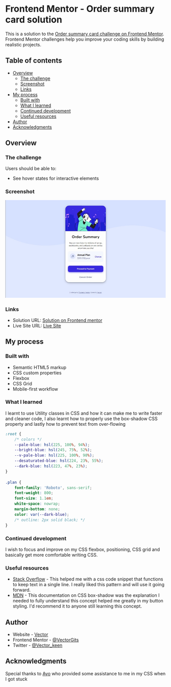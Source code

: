 # Frontend Mentor - Order summary card solution

This is a solution to the [Order summary card challenge on Frontend Mentor](https://www.frontendmentor.io/challenges/order-summary-component-QlPmajDUj). Frontend Mentor challenges help you improve your coding skills by building realistic projects. 

## Table of contents

- [Overview](#overview)
  - [The challenge](#the-challenge)
  - [Screenshot](#screenshot)
  - [Links](#links)
- [My process](#my-process)
  - [Built with](#built-with)
  - [What I learned](#what-i-learned)
  - [Continued development](#continued-development)
  - [Useful resources](#useful-resources)
- [Author](#author)
- [Acknowledgments](#acknowledgments)



## Overview

### The challenge

Users should be able to:

- See hover states for interactive elements

### Screenshot

![](./images/Screenshot-landscape.jpg)


### Links

- Solution URL: [Solution on Frontend mentor](https://www.frontendmentor.io/solutions/order-summary-page-using-html-and-css-uY2vumA1ig)
- Live Site URL: [Live Site](https://order-summary-page1.netlify.app/)

## My process

### Built with

- Semantic HTML5 markup
- CSS custom properties
- Flexbox
- CSS Grid
- Mobile-first workflow

### What I learned

I learnt to use Utility classes in CSS and how it can make me to write faster and cleaner code, I also learnt how to properly use the box-shadow CSS property and lastly how to prevent text from over-flowing



```css
:root {
    /* colors */
    --pale-blue: hsl(225, 100%, 94%);
    --bright-blue: hsl(245, 75%, 52%);
    --v-pale-blue: hsl(225, 100%, 98%);
    --desaturated-blue: hsl(224, 23%, 55%);
    --dark-blue: hsl(223, 47%, 23%);
}

.plan {
    font-family: 'Roboto', sans-serif;
    font-weight: 800;
    font-size: 1.1em;
    white-space: nowrap;
    margin-bottom: none;
    color: var(--dark-blue);
    /* outline: 2px solid black; */
}
```


### Continued development

I wish to focus and improve on my CSS flexbox, positioning, CSS grid and basically get more comfortable writing CSS.



### Useful resources

- [Stack Overflow](https://stackoverflow.com/questions/6667081/keep-a-line-of-text-as-a-single-line-wrap-the-whole-line-or-none-at-all) - This helped me with a css code snippet that functions to keep text in a single line. I really liked this pattern and will use it going forward.
- [MDN](https://developer.mozilla.org/en-US/docs/Web/CSS/box-shadow) - This documentation on CSS box-shadow was the explanation I needed to fully understand this concept helped me greatly in my button styling. I'd recommend it to anyone still learning this concept.


## Author

- Website - [Vector](https://www.your-site.com)
- Frontend Mentor - [@VectorGits](https://www.frontendmentor.io/profile/VectorGits)
- Twitter - [@Vector_keen](https://www.twitter.com/Vector_keen)


## Acknowledgments

Special thanks to [Ayo](https://github.com/Ayblue004) who provided some assistance to me in my CSS when I got stuck

